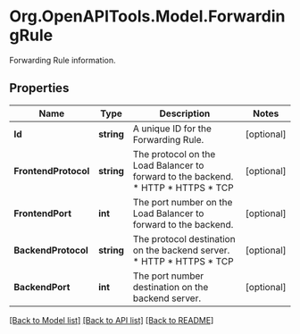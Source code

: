 # Org.OpenAPITools.Model.ForwardingRule
Forwarding Rule information.

## Properties

Name | Type | Description | Notes
------------ | ------------- | ------------- | -------------
**Id** | **string** | A unique ID for the Forwarding Rule. | [optional] 
**FrontendProtocol** | **string** | The protocol on the Load Balancer to forward to the backend.  * HTTP * HTTPS * TCP | [optional] 
**FrontendPort** | **int** | The port number on the Load Balancer to forward to the backend. | [optional] 
**BackendProtocol** | **string** | The protocol destination on the backend server.  * HTTP * HTTPS * TCP | [optional] 
**BackendPort** | **int** | The port number destination on the backend server. | [optional] 

[[Back to Model list]](../README.md#documentation-for-models) [[Back to API list]](../README.md#documentation-for-api-endpoints) [[Back to README]](../README.md)

